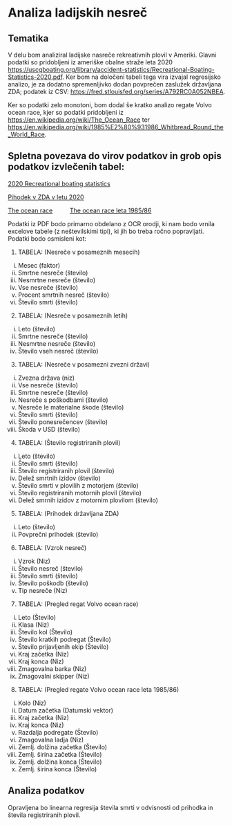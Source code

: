 # Analiza ladijskih nesreč


## Tematika

V delu bom analiziral ladijske nasreče rekreativnih plovil v Ameriki. Glavni podatki so pridobljeni iz ameriške obalne straže leta 2020 <https://uscgboating.org/library/accident-statistics/Recreational-Boating-Statistics-2020.pdf>. Ker bom na določeni tabeli tega vira izvajal regresijsko analizo, je za dodatno spremenljivko dodan povprečen zaslužek državljana ZDA; podatek iz CSV: <https://fred.stlouisfed.org/series/A792RC0A052NBEA>.

Ker so podatki zelo monotoni, bom dodal še kratko analizo regate Volvo ocean race, kjer so podatki pridobljeni iz <https://en.wikipedia.org/wiki/The_Ocean_Race> ter <https://en.wikipedia.org/wiki/1985%E2%80%931986_Whitbread_Round_the_World_Race>.

## Spletna povezava do virov podatkov in grob opis podatkov izvlečenih tabel:

[2020 Recreational boating statistics](<https://uscgboating.org/library/accident-statistics/Recreational-Boating-Statistics-2020.pdf>)

[Pihodek v ZDA v letu 2020](<https://fred.stlouisfed.org/series/A792RC0A052NBEA>)

[The ocean race](<https://en.wikipedia.org/wiki/The_Ocean_Race>)
&#8195;
&#8195;
[The ocean race leta 1985/86](<https://en.wikipedia.org/wiki/1985%E2%80%931986_Whitbread_Round_the_World_Race>)

Podatki iz PDF bodo primarno obdelano z OCR orodji, ki nam bodo vrnila excelove tabele (z neštevilskimi tipi), ki jih bo treba ročno popravljati. Podatki bodo osmisleni kot:

1. TABELA: (Nesreče v posameznih mesecih)
<ol type="i">
  <li>Mesec                           (faktor)	</li>
  <li>Smrtne nesreče                  (število)	</li>
  <li>Nesmrtne nesreče                (število)	</li>
  <li>Vse nesreče                     (število)	</li>
  <li>Procent smrtnih nesreč          (število)	</li>
  <li>Število smrti                   (število)	</li>
</ol>

2. TABELA: (Nesreče v posameznih letih)
<ol type="i">
  <li>Leto                            (število)	</li>
  <li>Smrtne nesreče                  (število)	</li>
  <li>Nesmrtne nesreče                (število)	</li>
  <li>Število vseh nesreč	      (število)	</li>
</ol>

3. TABELA: (Nesreče v posamezni zvezni državi)
<ol type="i">
  <li>Zvezna država                   (niz)	</li>
  <li>Vse nesreče                     (število)	</li>
  <li>Smrtne nesreče                  (število)	</li>
  <li>Nesreče s poškodbami	      (število)	</li>
  <li>Nesreče le materialne škode     (število)	</li>
  <li>Število smrti                   (število)	</li>
  <li>Število ponesrečencev           (število)	</li>
  <li>Škoda v USD                     (število)	</li>
</ol>

4. TABELA: (Število registriranih plovil)
<ol type="i">
  <li>Leto        				(število)	</li>
  <li>Število smrti   				(število)	</li>
  <li>Število registriranih plovil    		(število)	</li>
  <li>Delež smrtnih izidov    			(število)	</li>
  <li>Število smrti v plovilih z motorjem   	(število)	</li>
  <li>Število registriranih motornih plovil   	(število)	</li>
  <li>Delež smrnih izidov z motornim plovilom   (število)	</li>
</ol>

5. TABELA: (Prihodek državljana ZDA)
<ol type="i">
  <li>Leto    			(število)	</li>
  <li>Povprečni prihodek    	(število)	</li>
</ol>

6. TABELA: (Vzrok nesreč)
<ol type="i">
  <li>Vzrok   		(Niz)		</li>
  <li>Število nesreč    (število)	</li>
  <li>Število smrti   	(število)	</li>
  <li>Število poškodb   (število)	</li>
  <li>Tip nesreče   	(Niz)		</li>
</ol>

7. TABELA: (Pregled regat Volvo ocean race)
<ol type="i">
  <li>Leto   			(Število)</li>
  <li>Klasa    			(Niz)</li>
  <li>Število kol   		(Število)</li>
  <li>Število kratkih podregat  (Število)</li>
  <li>Število prijavljenih ekip (Število)</li>
  <li>Kraj začetka   		(Niz)</li>
  <li>Kraj konca   		(Niz)</li>
  <li>Zmagovalna barka   	(Niz)</li>
  <li>Zmagovalni skipper   	(Niz)</li>
</ol>

8. TABELA: (Pregled regate Volvo ocean race leta 1985/86)
<ol type="i">
  <li>Kolo			(Niz)</li>
  <li>Datum začetka		(Datumski vektor)</li>
  <li>Kraj začetka   		(Niz)</li>
  <li>Kraj konca   		(Niz)</li>
  <li>Razdalja podregate	(Število)</li>
  <li>Zmagovalna ladja   	(Niz)</li>
  <li>Zemlj. dolžina začetka   	(Število)</li>
  <li>Zemlj. širina začetka   	(Število)</li>
  <li>Zemlj. dolžina konca   	(Število)</li>
  <li>Zemlj. širina konca   	(Število)</li>
</ol>

## Analiza podatkov
Opravljena bo linearna regresija števila smrti v odvisnosti od prihodka in števila registriranih plovil.

